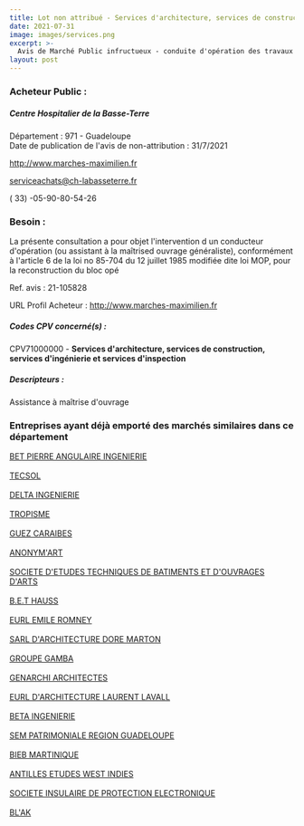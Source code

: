 ```yaml
---
title: Lot non attribué - Services d'architecture, services de construction, services d'ingénierie et services d'inspection
date: 2021-07-31
image: images/services.png
excerpt: >-
  Avis de Marché Public infructueux - conduite d'opération des travaux de reconstruction du bloc opératoire et de la stérilisation du centre hospitalier de la basse-terre
layout: post
---
```


### Acheteur Public :
##### Centre Hospitalier de la Basse-Terre
Département : 971 - Guadeloupe<br/>
Date de publication de l'avis de non-attribution : 31/7/2021


http://www.marches-maximilien.fr

serviceachats@ch-labasseterre.fr

( 33) -05-90-80-54-26
### Besoin :

La présente consultation a pour objet l'intervention d un conducteur d'opération (ou assistant à la maîtrised ouvrage généraliste), conformément à l'article 6 de la loi no 85-704 du 12 juillet 1985 modifiée dite loi MOP, pour la reconstruction du bloc opé

Ref. avis : 21-105828

URL Profil Acheteur : http://www.marches-maximilien.fr

##### Codes CPV concerné(s) :
CPV71000000 - **Services d'architecture, services de construction, services d'ingénierie et services d'inspection** <br/>

##### Descripteurs :
Assistance à maîtrise d'ouvrage <br/>

### Entreprises ayant déjà emporté des marchés similaires dans ce département
<a href="/entreprise-545/siren-311916282">BET PIERRE ANGULAIRE INGENIERIE</a><br/><br/>
<a href="/entreprise-546/siren-324938786">TECSOL</a><br/><br/>
<a href="/entreprise-548/siren-333965051">DELTA INGENIERIE</a><br/><br/>
<a href="/entreprise-551/siren-380176164">TROPISME</a><br/><br/>
<a href="/entreprise-555/siren-398276675">GUEZ CARAIBES</a><br/><br/>
<a href="/entreprise-556/siren-405325481">ANONYM'ART</a><br/><br/>
<a href="/entreprise-560/siren-433522216">SOCIETE D'ETUDES TECHNIQUES DE BATIMENTS ET D'OUVRAGES D'ARTS</a><br/><br/>
<a href="/entreprise-561/siren-439882200">B.E.T HAUSS</a><br/><br/>
<a href="/entreprise-561/siren-440305563">EURL EMILE ROMNEY</a><br/><br/>
<a href="/entreprise-562/siren-448478917">SARL D'ARCHITECTURE DORE MARTON</a><br/><br/>
<a href="/entreprise-563/siren-450059001">GROUPE GAMBA</a><br/><br/>
<a href="/entreprise-566/siren-494657695">GENARCHI ARCHITECTES</a><br/><br/>
<a href="/entreprise-567/siren-499740348">EURL D'ARCHITECTURE LAURENT LAVALL</a><br/><br/>
<a href="/entreprise-569/siren-509521688">BETA INGENIERIE</a><br/><br/>
<a href="/entreprise-571/siren-528539364">SEM PATRIMONIALE REGION GUADELOUPE</a><br/><br/>
<a href="/entreprise-571/siren-529306573">BIEB MARTINIQUE</a><br/><br/>
<a href="/entreprise-572/siren-534371224">ANTILLES ETUDES WEST INDIES</a><br/><br/>
<a href="/entreprise-578/siren-814329462">SOCIETE INSULAIRE DE PROTECTION ELECTRONIQUE</a><br/><br/>
<a href="/entreprise-580/siren-834723215">BL'AK</a><br/><br/>
